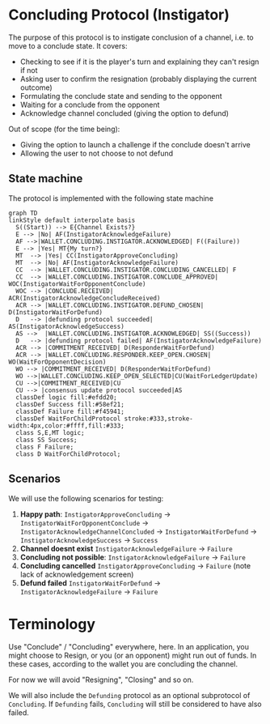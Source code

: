 # Concluding Protocol (Instigator)

The purpose of this protocol is to instigate conclusion of a channel, i.e. to move to a conclude state.
It covers:

- Checking to see if it is the player's turn and explaining they can't resign if not
- Asking user to confirm the resignation (probably displaying the current outcome)
- Formulating the conclude state and sending to the opponent
- Waiting for a conclude from the opponent
- Acknowledge channel concluded (giving the option to defund)

Out of scope (for the time being):

- Giving the option to launch a challenge if the conclude doesn't arrive
- Allowing the user to not choose to not defund

## State machine

The protocol is implemented with the following state machine

```mermaid
graph TD
linkStyle default interpolate basis
  S((Start)) --> E{Channel Exists?}
  E --> |No| AF(InstigatorAcknowledgeFailure)
  AF -->|WALLET.CONCLUDING.INSTIGATOR.ACKNOWLEDGED| F((Failure))
  E --> |Yes| MT{My turn?}
  MT  --> |Yes| CC(InstigatorApproveConcluding)
  MT  --> |No| AF(InstigatorAcknowledgeFailure)
  CC  --> |WALLET.CONCLUDING.INSTIGATOR.CONCLUDING_CANCELLED| F
  CC  --> |WALLET.CONCLUDING.INSTIGATOR.CONCLUDE_APPROVED| WOC(InstigatorWaitForOpponentConclude)
  WOC --> |CONCLUDE.RECEIVED| ACR(InstigatorAcknowledgeConcludeReceived)
  ACR --> |WALLET.CONCLUDING.INSTIGATOR.DEFUND_CHOSEN| D(InstigatorWaitForDefund)
  D   --> |defunding protocol succeeded| AS(InstigatorAcknowledgeSuccess)
  AS -->  |WALLET.CONCLUDING.INSTIGATOR.ACKNOWLEDGED| SS((Success))
  D   --> |defunding protocol failed| AF(InstigatorAcknowledgeFailure)
  ACR --> |COMMITMENT_RECEIVED| D(ResponderWaitForDefund)
  ACR --> |WALLET.CONCLUDING.RESPONDER.KEEP_OPEN.CHOSEN| WO(WaitForOpponentDecision)
  WO --> |COMMITMENT_RECEIVED| D(ResponderWaitForDefund)
  WO -->|WALLET.CONCLUDING.KEEP_OPEN_SELECTED|CU(WaitForLedgerUpdate)
  CU -->|COMMITMENT_RECEIVED|CU
  CU --> |consensus update protocol succeeded|AS
  classDef logic fill:#efdd20;
  classDef Success fill:#58ef21;
  classDef Failure fill:#f45941;
  classDef WaitForChildProtocol stroke:#333,stroke-width:4px,color:#ffff,fill:#333;
  class S,E,MT logic;
  class SS Success;
  class F Failure;
  class D WaitForChildProtocol;
```

## Scenarios

We will use the following scenarios for testing:

1. **Happy path**: `InstigatorApproveConcluding` -> `InstigatorWaitForOpponentConclude` -> `InstigatorAcknowledgeChannelConcluded` -> `InstigatorWaitForDefund` -> `InstigatorAcknowledgeSuccess` -> `Success`
2. **Channel doesnt exist** `InstigatorAcknowledgeFailure` -> `Failure`
3. **Concluding not possible**: `InstigatorAcknowledgeFailure` -> `Failure`
4. **Concluding cancelled** `InstigatorApproveConcluding` -> `Failure` (note lack of acknowledgement screen)
5. **Defund failed** `InstigatorWaitForDefund` -> `InstigatorAcknowledgeFailure` -> `Failure`

# Terminology

Use "Conclude" / "Concluding" everywhere, here. In an application, you might choose to Resign, or you (or an opponent) might run out of funds. In these cases, according to the wallet you are concluding the channel.

For now we will avoid "Resigning", "Closing" and so on.

We will also include the `Defunding` protocol as an optional subprotocol of `Concluding`. If `Defunding` fails, `Concluding` will still be considered to have also failed.
